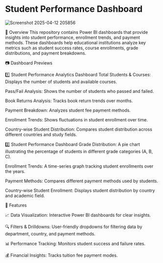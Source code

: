 # Student Performance Dashboard

![Screenshot 2025-04-12 205856](https://github.com/user-attachments/assets/b6caf5ba-0474-4a5e-bf88-869e2ec64ea9)




📌 Overview
This repository contains Power BI dashboards that provide insights into student performance, enrollment trends, and payment methods. These dashboards help educational institutions analyze key metrics such as student success rates, course enrollments, grade distributions, and payment breakdowns.

📷 Dashboard Previews

1️⃣ Student Performance Analytics Dashboard
Total Students & Courses: Displays the number of students and available courses.

Pass/Fail Analysis: Shows the number of students who passed and failed.

Book Returns Analysis: Tracks book return trends over months.

Payment Breakdown: Analyzes student fee payment methods.

Enrollment Trends: Shows fluctuations in student enrollment over time.

Country-wise Student Distribution: Compares student distribution across different countries and study fields.

2️⃣ Student Performance Dashboard
Grade Distribution: A pie chart illustrating the percentage of students in different grade categories (A, B, C).

Enrollment Trends: A time-series graph tracking student enrollments over the years.

Payment Methods: Compares different payment methods used by students.

Country-wise Student Enrollment: Displays student distribution by country and academic field.

📌 Features

📈 Data Visualization: Interactive Power BI dashboards for clear insights.

🔍 Filters & Drilldowns: User-friendly dropdowns for filtering data by department, country, and payment methods.

📊 Performance Tracking: Monitors student success and failure rates.

💰 Financial Insights: Tracks tuition fee payment modes.

